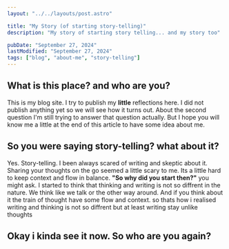 ```yaml
---
layout: "../../layouts/post.astro"

title: "My Story (of starting story-telling)"
description: "My story of starting story telling... and my story too"

pubDate: "September 27, 2024"
lastModified: "September 27, 2024"
tags: ["blog", "about-me", "story-telling"]
---
```


## What is this place? and who are you?

This is my blog site. I try to publish my **little** reflections here.
I did not publish anything yet so we will see how it turns out.
About the second question I'm still trying to answer that question actually.
But I hope you will know me a little at the end of this article to have some idea about me.

## So you were saying story-telling? what about it?

Yes. Story-telling. I been always scared of writing and skeptic about it.
Sharing your thoughts on the go seemed a little scary to me.
Its a little hard to keep context and flow in balance.
**"So why did you start then?"** you might ask. I started to think that thinking and
writing is not so diffrent in the nature. We think like we talk or the other way around.
And if you think about it the train of thought have some flow and context.
so thats how i realised writing and thinking is not so diffrent but at least writing stay unlike thoughts

## Okay i kinda see it now. So who are you again?
